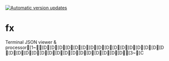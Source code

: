 [![Automatic version updates](https://github.com/ZOSOpenTools/fxport/actions/workflows/bump.yml/badge.svg)](https://github.com/ZOSOpenTools/fxport/actions/workflows/bump.yml)

# fx

Terminal JSON viewer & processor[1~[D[D[D[D[D[D[D[D[D[D[D[D[D[D[D[D[D[D[D[D[D[D[D[D[D[D[D[D[D[D[D[3~[C
